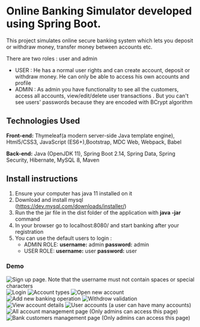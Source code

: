 # Online Banking Simulator developed using Spring Boot.

This project simulates online secure banking system which lets you deposit or withdraw money, transfer money between accounts etc.

There are two roles : user and admin

- USER :
	He has a normal user rights and can create account, deposit or withdraw money.
	He can only be able to access his own accounts and profile
- ADMIN :
	As admin you have functionality to see all the customers, access all accounts, 
	view/edit/delete user transactions . But you can't see users' passwords because they are encoded
	with BCrypt algorithm

## Technologies Used

**Front-end:** Thymeleaf(a modern server-side Java template engine), Html5/CSS3, JavaScript (ES6+),Bootstrap, MDC Web, Webpack, Babel

**Back-end:** Java (OpenJDK 11), Spring Boot 2.14, Spring Data, Spring Security, Hibernate, MySQL 8, Maven

## Install instructions
1. Ensure your computer has java 11 installed on it
2. Download and install mysql (https://dev.mysql.com/downloads/installer/)
3. Run the the jar file in the dist folder of the application with **java -jar** command
4. In your browser go to localhost:8080/ and start banking after your registration
5. You can use the default users to login : 
	- ADMIN ROLE:
		**username:** admin
		**password:** admin
	- USER ROLE:
		**username:** user
		**password:** user

### Demo
![Sign up page.<br />Note that the username must not contain spaces or special characters](../images/signup.PNG?raw=true)
![Login](../images/login.PNG?raw=true)
![Account types](../images/accountTypes.PNG?raw=true)
![Open new account](../images/openNewAccount.PNG?raw=true)
![Add new banking operation](../images/addNewOperation.PNG?raw=true)
![Withdrow validation](../images/withdrawError.PNG?raw=true)
![View account details](../images/accountInfos.PNG?raw=true)
![User accounts (a user can have many accounts)](../images/usersAccount.PNG?raw=true)
![All account management page (Only admins can access this page)](../images/accountsViewAdmin.PNG?raw=true)
![Bank customers management page (Only admins can access this page)](../images/customersAdmin.PNG?raw=true)

